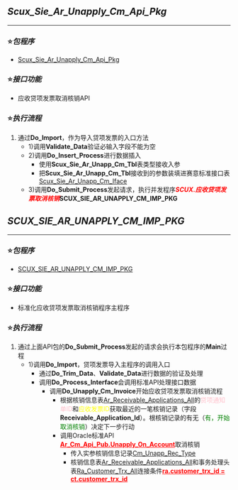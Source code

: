 ## ___Scux_Sie_Ar_Unapply_Cm_Api_Pkg___
---
### ⭐***包程序***
- [Scux_Sie_Ar_Unapply_Cm_Api_Pkg](./link/package/Scux_Sie_Ar_Unapply_Cm_Api_Pkg.pck)
### ⭐***接口功能***
- 应收贷项发票取消核销API
### ⭐***执行流程***
1. 通过**Do_Import**，作为导入贷项发票的入口方法
    - 1)调用**Validate_Data**验证必输入字段不能为空
    - 2)调用**Do_Insert_Process**进行数据插入
        - 使用**Scux_Sie_Ar_Unapp_Cm_Tbl**表类型接收入参
        - 把**Scux_Sie_Ar_Unapp_Cm_Tbl**接收到的参数装填进赛意标准接口表[Scux_Sie_Ar_Unapp_Cm_Iface](./link/table/Scux_Sie_Ar_Unapp_Cm_Iface)
    - 3)调用**Do_Submit_Process**发起请求，执行并发程序<font color="red">***SCUX.应收贷项发票取消核销***</font>**SCUX_SIE_AR_UNAPPLY_CM_IMP_PKG**
  


## ___SCUX_SIE_AR_UNAPPLY_CM_IMP_PKG___
---
### ⭐***包程序***
- [SCUX_SIE_AR_UNAPPLY_CM_IMP_PKG](./link/package/Scux_Sie_Ar_Unapply_Cm_Imp_Pkg.pck)
### ⭐***接口功能***
- 标准化应收贷项发票取消核销程序主程序
### ⭐***执行流程***
1. 通过上面API包的**Do_Submit_Process**发起的请求会执行本包程序的**Main**过程
    - 1)调用**Do_Import**，贷项发票导入主程序的调用入口
        - 通过**Do_Trim_Data**、**Validate_Data**进行数据的验证及处理
        - 调用**Do_Process_Interface**会调用标准API处理接口数据
            - 调用**Do_Unapply_Cm_Invoice**开始应收贷项发票取消核销流程
                - 根据核销信息表[Ar_Receivable_Applications_All](./link/table/Ar_Receivable_Applications)的<font color="pink">贷项通知单ID</font>和<font color="yellow">应收发票ID</font>获取最近的一笔核销记录（字段**Receivable_Application_Id**）。根核销记录的有无（<font color="green">有，开始取消核销</font>）决定下一步行动
                - 调用Oracle标准API <font color="red"><b><u>Ar_Cm_Api_Pub.Unapply_On_Account</u></b></font>取消核销
                    - 传入实参核销信息记录[Cm_Unapp_Rec_Type](./link/table/cm_unapp_rec_type)
                    - 核销信息表[Ar_Receivable_Applications_All](./link/table/Ar_Receivable_Applications)和事务处理头表[Ra_Customer_Trx_All](./link/table/Ra_Customer_Trx_All)连接条件<font color="red"><b><u>ra.customer_trx_id = ct.customer_trx_id</u></b></font>